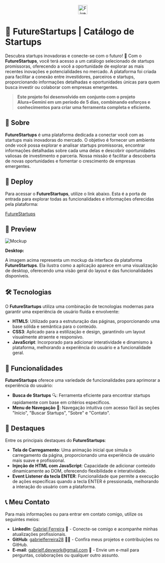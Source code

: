 <p align="center">
  <img src="https://github.com/user-attachments/assets/5dff5a6f-c6c1-488f-a36d-5048e7d3740e" alt="FiveCom Logo" width="30px">
</p>

# 🚀 FutureStartups | Catálogo de Startups

Descubra startups inovadoras e conecte-se com o futuro! 🌟 Com o **FutureStartups**, você terá acesso a um catálogo selecionado de startups promissoras, oferecendo a você a oportunidade de explorar as mais recentes inovações e potencialidades no mercado. A plataforma foi criada para facilitar a conexão entre investidores, parceiros e startups, proporcionando informações detalhadas e oportunidades únicas para quem busca investir ou colaborar com empresas emergentes.

> **Este projeto foi desenvolvido em conjunto com o projeto Alura+Gemini em um período de 5 dias, combinando esforços e conhecimentos para criar uma ferramenta completa e eficiente.**

## 📝 Sobre

**FutureStartups** é uma plataforma dedicada a conectar você com as startups mais inovadoras do mercado. O objetivo é fornecer um ambiente onde você possa explorar e analisar startups promissoras, encontrar informações detalhadas sobre cada uma delas e descobrir oportunidades valiosas de investimento e parceria. Nossa missão é facilitar a descoberta de novas oportunidades e fomentar o crescimento de empresas emergentes.

## 🚀 Deploy

Para acessar o **FutureStartups**, utilize o link abaixo. Esta é a porta de entrada para explorar todas as funcionalidades e informações oferecidas pela plataforma:

<a href="https://future-startups.vercel.app/" target="_blank">FutureStartups</a>

## 📸 Preview

![Mockup](https://github.com/user-attachments/assets/9f7796ac-bdca-497b-8843-c03bb3a70b00)

**Desktop:**

A imagem acima representa um mockup da interface da plataforma **FutureStartups**. Ela ilustra como a aplicação aparece em uma visualização de desktop, oferecendo uma visão geral do layout e das funcionalidades disponíveis.

## 🛠️ Tecnologias

O **FutureStartups** utiliza uma combinação de tecnologias modernas para garantir uma experiência de usuário fluida e envolvente:

- **HTML5**: Utilizado para a estruturação das páginas, proporcionando uma base sólida e semântica para o conteúdo.
- **CSS3**: Aplicado para a estilização e design, garantindo um layout visualmente atraente e responsivo.
- **JavaScript**: Incorporado para adicionar interatividade e dinamismo à plataforma, melhorando a experiência do usuário e a funcionalidade geral.

## 🌟 Funcionalidades

**FutureStartups** oferece uma variedade de funcionalidades para aprimorar a experiência do usuário:

- **Busca de Startups** 🔍: Ferramenta eficiente para encontrar startups rapidamente com base em critérios específicos.
- **Menu de Navegação** 📑: Navegação intuitiva com acesso fácil às seções "Início", "Buscar Startups", "Sobre" e "Contato".

## 🌟 Destaques

Entre os principais destaques do **FutureStartups**:

- **Tela de Carregamento**: Uma animação inicial que simula o carregamento da página, proporcionando uma experiência de usuário mais suave e profissional.
- **Injeção de HTML com JavaScript**: Capacidade de adicionar conteúdo dinamicamente ao DOM, oferecendo flexibilidade e interatividade.
- **Event Listener da tecla ENTER**: Funcionalidade que permite a execução de ações específicas quando a tecla ENTER é pressionada, melhorando a interação do usuário com a plataforma.

## 📞 Meu Contato

Para mais informações ou para entrar em contato comigo, utilize os seguintes meios:

- **LinkedIn**: <a href="https://www.linkedin.com/in/gabriel-ferreira-b8716731a/" target="_blank">Gabriel Ferreira</a> 💼 - Conecte-se comigo e acompanhe minhas atualizações profissionais.
- **GitHub**: <a href="https://github.com/gabrielferreira28" target="_blank">gabrielferreira28</a> 🧑‍💻 - Confira meus projetos e contribuições no GitHub.
- **E-mail**: <a href="mailto:gabrielf.devwork@gmail.com" target="_blank">gabrielf.devwork@gmail.com</a> 📩 - Envie um e-mail para perguntas, colaborações ou qualquer outro assunto.
